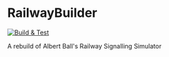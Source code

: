 # RailwayBuilder
[![Build & Test](https://github.com/jkwok678/RailwayBuilder/actions/workflows/build-test.yml/badge.svg?branch=develop)](https://github.com/jkwok678/RailwayBuilder/actions/workflows/build-test.yml)

A rebuild of Albert Ball's Railway Signalling Simulator
